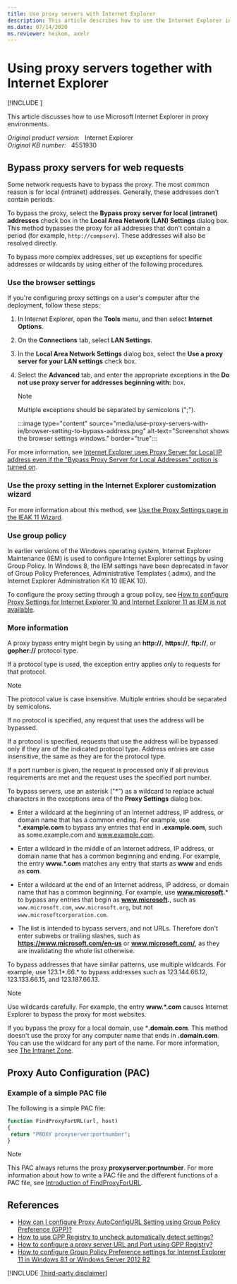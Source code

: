 ```yaml
---
title: Use proxy servers with Internet Explorer
description: This article describes how to use the Internet Explorer in proxy environments.
ms.date: 07/14/2020
ms.reviewer: heikom, axelr
---
```


# Using proxy servers together with Internet Explorer

[!INCLUDE [](../../../includes/browsers-important.md)]

This article discusses how to use Microsoft Internet Explorer in proxy environments.

_Original product version:_ &nbsp; Internet Explorer  
_Original KB number:_ &nbsp; 4551930

## Bypass proxy servers for web requests

Some network requests have to bypass the proxy. The most common reason is for local (intranet) addresses. Generally, these addresses don't contain periods.

To bypass the proxy, select the **Bypass proxy server for local (intranet) addresses** check box in the **Local Area Network (LAN) Settings** dialog box. This method bypasses the proxy for all addresses that don't contain a period (for example, `http://compserv`). These addresses will also be resolved directly.

To bypass more complex addresses, set up exceptions for specific addresses or wildcards by using either of the following procedures.

### Use the browser settings

If you're configuring proxy settings on a user's computer after the deployment, follow these steps:

1. In Internet Explorer, open the **Tools** menu, and then select **Internet Options**.

1. On the **Connections** tab, select **LAN Settings**.

1. In the **Local Area Network Settings** dialog box, select the **Use a proxy server for your LAN settings** check box.

1. Select the **Advanced** tab, and enter the appropriate exceptions in the **Do not use proxy server for addresses beginning with:** box.

   > [!NOTE]
   > Multiple exceptions should be separated by semicolons (";").

   :::image type="content" source="media/use-proxy-servers-with-ie/browser-setting-to-bypass-address.png" alt-text="Screenshot shows the browser settings windows." border="true":::

For more information, see [Internet Explorer uses Proxy Server for Local IP address even if the "Bypass Proxy Server for Local Addresses" option is turned on](https://support.microsoft.com/help/262981).

### Use the proxy setting in the Internet Explorer customization wizard

For more information about this method, see [Use the Proxy Settings page in the IEAK 11 Wizard](/internet-explorer/ie11-ieak/proxy-settings-ieak11-wizard).

### Use group policy

In earlier versions of the Windows operating system, Internet Explorer Maintenance (IEM) is used to configure Internet Explorer settings by using Group Policy. In Windows 8, the IEM settings have been deprecated in favor of Group Policy Preferences, Administrative Templates (.admx), and the Internet Explorer Administration Kit 10 (IEAK 10).

To configure the proxy setting through a group policy, see [How to configure Proxy Settings for Internet Explorer 10 and Internet Explorer 11 as IEM is not available](/archive/blogs/askie/how-to-configure-proxy-settings-for-ie10-and-ie11-as-iem-is-not-available).

### More information

A proxy bypass entry might begin by using an **http://**, **https://**, **ftp://**, or **gopher://** protocol type.

If a protocol type is used, the exception entry applies only to requests for that protocol.

> [!NOTE]
> The protocol value is case insensitive. Multiple entries should be separated by semicolons.

If no protocol is specified, any request that uses the address will be bypassed.

If a protocol is specified, requests that use the address will be bypassed only if they are of the indicated protocol type. Address entries are case insensitive, the same as they are for the protocol type.

If a port number is given, the request is processed only if all previous requirements are met and the request uses the specified port number.

To bypass servers, use an asterisk ("*") as a wildcard to replace actual characters in the exceptions area of the **Proxy Settings** dialog box.

- Enter a wildcard at the beginning of an Internet address, IP address, or domain name that has a common ending. For example, use ***.example.com** to bypass any entries that end in **.example.com**, such as some.example.com and www.example.com.

- Enter a wildcard in the middle of an Internet address, IP address, or domain name that has a common beginning and ending. For example, the entry **www.*.com** matches any entry that starts as **www** and ends as **com**.

- Enter a wildcard at the end of an Internet address, IP address, or domain name that has a common beginning. For example, use **www.microsoft.*** to bypass any entries that begin as **www.microsoft.**, such as `www.microsoft.com`, `www.microsoft.org`, but not `www.microsoftcorporation.com`.

- The list is intended to bypass servers, and not URLs. Therefore don't enter subwebs or trailing slashes, such as **https://www.microsoft.com/en-us** or **www.microsoft.com/**, as they are invalidating the whole list otherwise.

To bypass addresses that have similar patterns, use multiple wildcards. For example, use 123.1*.66.* to bypass addresses such as 123.144.66.12, 123.133.66.15, and 123.187.66.13.

> [!NOTE]
> Use wildcards carefully. For example, the entry **www.*.com** causes Internet Explorer to bypass the proxy for most websites.

If you bypass the proxy for a local domain, use ***.domain.com**. This method doesn't use the proxy for any computer name that ends in **.domain.com**. You can use the wildcard for any part of the name. For more information, see [The Intranet Zone](/archive/blogs/ieinternals/the-intranet-zone).

## Proxy Auto Configuration (PAC)

### Example of a simple PAC file

The following is a simple PAC file:

```vb
function FindProxyForURL(url, host)
{
 return "PROXY proxyserver:portnumber";
}
```

> [!NOTE]
> This PAC always returns the proxy **proxyserver:portnumber**. For more information about how to write a PAC file and the different functions of a PAC file, see [Introduction of FindProxyForURL](https://findproxyforurl.com/).

## References

- [How can I configure Proxy AutoConfigURL Setting using Group Policy Preference (GPP)?](/archive/blogs/askie/how-can-i-configure-proxy-autoconfigurl-setting-using-group-policy-preference-gpp)
- [How to use GPP Registry to uncheck automatically detect settings?](/archive/blogs/askie/how-to-use-gpp-registry-to-uncheck-automatically-detect-settings)
- [How to configure a proxy server URL and Port using GPP Registry?](/archive/blogs/askie/how-to-configure-a-proxy-server-url-and-port-using-gpp-registry)
- [How to configure Group Policy Preference settings for Internet Explorer 11 in Windows 8.1 or Windows Server 2012 R2](https://support.microsoft.com/kb/2898604)

[!INCLUDE [Third-party disclaimer](../../../includes/third-party-disclaimer.md)]